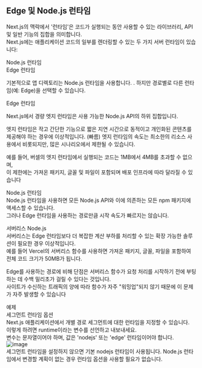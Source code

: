 ## Edge 및 Node.js 런타임  

Next.js의 맥락에서 '런타임'은 코드가 실행되는 동안 사용할 수 있는 라이브러리, API 및 일반 기능의 집합을 의미합니다.   
Next.js에는 애플리케이션 코드의 일부를 렌더링할 수 있는 두 가지 서버 런타임이 있습니다:  

Node.js 런타임  
Edge 런타임  

  
  
기본적으로 앱 디렉토리는 Node.js 런타임을 사용합니다.  .
하지만 경로별로 다른 런타임(예: Edge)을 선택할 수 있습니다.   
  
Edge 런타임  
  
  
Next.js에서 경량 엣지 런타임은 사용 가능한 Node.js API의 하위 집합입니다.  
  
엣지 런타임은 작고 간단한 기능으로 짧은 지연 시간으로 동적이고 개인화된 콘텐츠를 제공해야 하는 경우에 이상적입니다.   (빠름)
엣지 런타임의 속도는 최소한의 리소스 사용에서 비롯되지만, 많은 시나리오에서 제한될 수 있습니다.

예를 들어, 버셀의 엣지 런타임에서 실행되는 코드는 1MB에서 4MB를 초과할 수 없으며,  
이 제한에는 가져온 패키지, 글꼴 및 파일이 포함되며 배포 인프라에 따라 달라질 수 있습니다  

Node.js 런타임  
Node.js 런타임을 사용하면 모든 Node.js API와 이에 의존하는 모든 npm 패키지에 액세스할 수 있습니다.  
그러나 Edge 런타임을 사용하는 경로만큼 시작 속도가 빠르지는 않습니다.  

서버리스 Node.js  
서버리스는 Edge 런타임보다 더 복잡한 계산 부하를 처리할 수 있는 확장 가능한 솔루션이 필요한 경우 이상적입니다.  
예를 들어 Vercel의 서버리스 함수를 사용하면 가져온 패키지, 글꼴, 파일을 포함하여 전체 코드 크기가 50MB가 됩니다.

Edge를 사용하는 경로에 비해 단점은 서버리스 함수가 요청 처리를 시작하기 전에 부팅하는 데 수백 밀리초가 걸릴 수 있다는 것입니다.  
사이트가 수신하는 트래픽의 양에 따라 함수가 자주 "워밍업"되지 않기 때문에 이 문제가 자주 발생할 수 있습니다  
  
예제  
세그먼트 런타임 옵션  
Next.js 애플리케이션에서 개별 경로 세그먼트에 대한 런타임을 지정할 수 있습니다.  
이렇게 하려면 runtime이라는 변수를 선언하고 내보내세요.  
변수는 문자열이어야 하며, 값은 'nodejs' 또는 'edge' 런타임이어야 합니다.  
![image](https://user-images.githubusercontent.com/99688960/236567845-195661e8-824f-4a58-abc7-3a52186087fd.png)  
세그먼트 런타임을 설정하지 않으면 기본 nodejs 런타임이 사용됩니다. Node.js 런타임에서 변경할 계획이 없는 경우 런타임 옵션을 사용할 필요가 없습니다.

  

